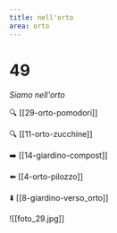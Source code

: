 ```yaml
---
title: nell'orto
area: orto
---
```

# 49
_Siamo nell'orto_

🔍 [[29-orto-pomodori]]

🔍 [[11-orto-zucchine]]

➡️ [[14-giardino-compost]]

⬅️ [[4-orto-pilozzo]]

⬇️ [[8-giardino-verso_orto]]

![[foto_29.jpg]]